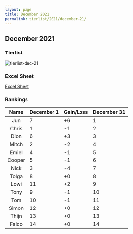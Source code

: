 ```yaml
---
layout: page
title: December 2021
permalink: tierlist/2021/december-21/
---
```


## **December 2021**

### Tierlist
![tierlist-dec-21](../images/2021/toxicity-dec-21.png)

### Excel Sheet
[Excel Sheet](https://docs.google.com/spreadsheets/d/1Ce520IyJMybWWc20tF7vexOxxB6HrJR1/edit#gid=551464434)

### Rankings

| Name | December 1 | Gain/Loss | December 31
|:--------:|--------|-----|--------|
| Jun | 7 | +6 | 1
| Chris | 1 | -1 | 2
| Dion | 6 | +3 | 3
| Mitch | 2 | -2 | 4
| Emiel | 4 | -1 | 5
| Cooper | 5 | -1 | 6
| Nick | 3 | -4 | 7
| Tolga | 8 | +0 | 8
| Lowi | 11 | +2 | 9
| Tony | 9 | -1 | 10
| Tom | 10 | -1 | 11
| Simon | 12 | +0 | 12
| Thijn | 13 | +0 | 13
| Falco | 14 | +0 | 14


